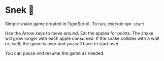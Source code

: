 # Snek 🐍

Simple snake game created in TypeScript.
To run, execute `npm start`

Use the Arrow keys to move around. Eat the apples for points. The snake will grow longer with each apple consumed. If the snake collides with a wall or itself, the game is over and you will have to start over.

You can pause and resume the game as needed.
